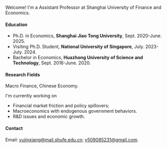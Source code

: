 Welcome! I'm a Assistant Professor at Shanghai University of Finance and Economics. 

#### Education
* Ph.D. in Economics, **Shanghai Jiao Tong University**, Sept. 2020-June. 2025.
* Visiting Ph.D. Student, **National University of Singapore**, July. 2023-July. 2024.
* Bachelor in Economics, **Huazhong University of Science and Technology**,  Sept. 2016-June. 2020.
 
#### Research Fields
Macro Finance, Chinese Economy.

I'm currently working on
* Financial market friction and policy spillovers; 
* Macroeconomics with endogenous government behaviors.
* R&D issues and economic growth. 

#### Contact<p id="contact-info"></p>

Email: [yujinxiang@mail.shufe.edu.cn](mailto:yujinxiang@mail.shufe.edu.cn); [y509085231@gmail.com](mailto:y509085231@gmail.com).

